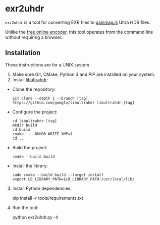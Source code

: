 # exr2uhdr

`exr2uhdr` is a tool for converting EXR files to [gainmap.js](https://github.com/MONOGRID/gainmap-js) Ultra HDR files.

Unlike the [free online encoder](https://gainmap-creator.monogrid.com/), this tool operates from the command line without requiring a browser..

## Installation

These instructions are for a UNIX system.

1. Make sure Git, CMake, Python 3 and PIP are installed on your system.
2. Install [libultrahdr](https://github.com/google/libultrahdr):

  * Clone the repository: 

        git clone --depth 1 --branch [tag] https://github.com/google/libultrahdr libultrahdr-[tag]

  * Configure the project:

        cd libultrahdr-[tag]
        mkdir build
        cd build
        cmake .. -DUHDR_WRITE_XMP=1
        cd ..

  * Build the project:

        cmake --build build

  * Install the library:

        sudo cmake --build build --target install
        export LD_LIBRARY_PATH=$LD_LIBRARY_PATH:/usr/local/lib/

3. Install Python dependencies:
  
      pip install -r tools/requirements.txt

4. Run the tool:

      python exr2uhdr.py -h
